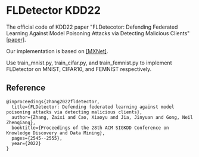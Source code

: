 # FLDetector KDD22

The official code of KDD22 paper "FLDetecotor: Defending Federated Learning Against Model Poisoning Attacks via Detecting Malicious Clients" [[paper]](http://home.ustc.edu.cn/~zaixi/ZaixiZhang_files/FLDetector.pdf).

Our implementation is based on [[MXNet]](https://mxnet.apache.org/versions/1.9.1/).

Use train_mnist.py, train_cifar.py, and train_femnist.py to implement FLDetector on MNIST, CIFAR10, and FEMNIST respectively.

## Reference
```
@inproceedings{zhang2022fldetector,
  title={FLDetector: Defending federated learning against model poisoning attacks via detecting malicious clients},
  author={Zhang, Zaixi and Cao, Xiaoyu and Jia, Jinyuan and Gong, Neil Zhenqiang},
  booktitle={Proceedings of the 28th ACM SIGKDD Conference on Knowledge Discovery and Data Mining},
  pages={2545--2555},
  year={2022}
}
```

